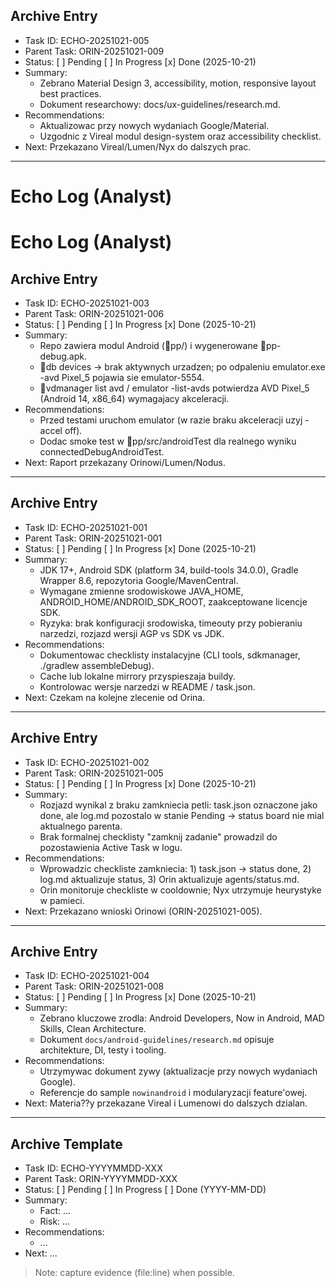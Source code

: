 ## Archive Entry
- Task ID: ECHO-20251021-005
- Parent Task: ORIN-20251021-009
- Status: [ ] Pending [ ] In Progress [x] Done (2025-10-21)
- Summary:
  - Zebrano Material Design 3, accessibility, motion, responsive layout best practices.
  - Dokument researchowy: docs/ux-guidelines/research.md.
- Recommendations:
  - Aktualizowac przy nowych wydaniach Google/Material.
  - Uzgodnic z Vireal modul design-system oraz accessibility checklist.
- Next: Przekazano Vireal/Lumen/Nyx do dalszych prac.

---
# Echo Log (Analyst)

# Echo Log (Analyst)

## Archive Entry
- Task ID: ECHO-20251021-003
- Parent Task: ORIN-20251021-006
- Status: [ ] Pending [ ] In Progress [x] Done (2025-10-21)
- Summary:
  - Repo zawiera modul Android (pp/) i wygenerowane pp-debug.apk.
  - db devices -> brak aktywnych urzadzen; po odpaleniu emulator.exe -avd Pixel_5 pojawia sie emulator-5554.
  - vdmanager list avd / emulator -list-avds potwierdza AVD Pixel_5 (Android 14, x86_64) wymagajacy akceleracji.
- Recommendations:
  - Przed testami uruchom emulator (w razie braku akceleracji uzyj -accel off).
  - Dodac smoke test w pp/src/androidTest dla realnego wyniku connectedDebugAndroidTest.
- Next: Raport przekazany Orinowi/Lumen/Nodus.

---

## Archive Entry
- Task ID: ECHO-20251021-001
- Parent Task: ORIN-20251021-001
- Status: [ ] Pending [ ] In Progress [x] Done (2025-10-21)
- Summary:
  - JDK 17+, Android SDK (platform 34, build-tools 34.0.0), Gradle Wrapper 8.6, repozytoria Google/MavenCentral.
  - Wymagane zmienne srodowiskowe JAVA_HOME, ANDROID_HOME/ANDROID_SDK_ROOT, zaakceptowane licencje SDK.
  - Ryzyka: brak konfiguracji srodowiska, timeouty przy pobieraniu narzedzi, rozjazd wersji AGP vs SDK vs JDK.
- Recommendations:
  - Dokumentowac checklisty instalacyjne (CLI tools, sdkmanager, ./gradlew assembleDebug).
  - Cache lub lokalne mirrory przyspieszaja buildy.
  - Kontrolowac wersje narzedzi w README / task.json.
- Next: Czekam na kolejne zlecenie od Orina.

---

## Archive Entry
- Task ID: ECHO-20251021-002
- Parent Task: ORIN-20251021-005
- Status: [ ] Pending [ ] In Progress [x] Done (2025-10-21)
- Summary:
  - Rozjazd wynikal z braku zamkniecia petli: task.json oznaczone jako done, ale log.md pozostalo w stanie Pending -> status board nie mial aktualnego parenta.
  - Brak formalnej checklisty "zamknij zadanie" prowadzil do pozostawienia Active Task w logu.
- Recommendations:
  - Wprowadzic checkliste zamkniecia: 1) task.json -> status done, 2) log.md aktualizuje status, 3) Orin aktualizuje agents/status.md.
  - Orin monitoruje checkliste w cooldownie; Nyx utrzymuje heurystyke w pamieci.
- Next: Przekazano wnioski Orinowi (ORIN-20251021-005).

---

## Archive Entry
- Task ID: ECHO-20251021-004
- Parent Task: ORIN-20251021-008
- Status: [ ] Pending [ ] In Progress [x] Done (2025-10-21)
- Summary:
  - Zebrano kluczowe zrodla: Android Developers, Now in Android, MAD Skills, Clean Architecture.
  - Dokument `docs/android-guidelines/research.md` opisuje architekture, DI, testy i tooling.
- Recommendations:
  - Utrzymywac dokument zywy (aktualizacje przy nowych wydaniach Google).
  - Referencje do sample `nowinandroid` i modularyzacji feature'owej.
- Next: Materia??y przekazane Vireal i Lumenowi do dalszych dzialan.

---

## Archive Template
- Task ID: ECHO-YYYYMMDD-XXX
- Parent Task: ORIN-YYYYMMDD-XXX
- Status: [ ] Pending [ ] In Progress [ ] Done (YYYY-MM-DD)
- Summary:
  - Fact: ...
  - Risk: ...
- Recommendations:
  - ...
- Next: ...

> Note: capture evidence (file:line) when possible.

